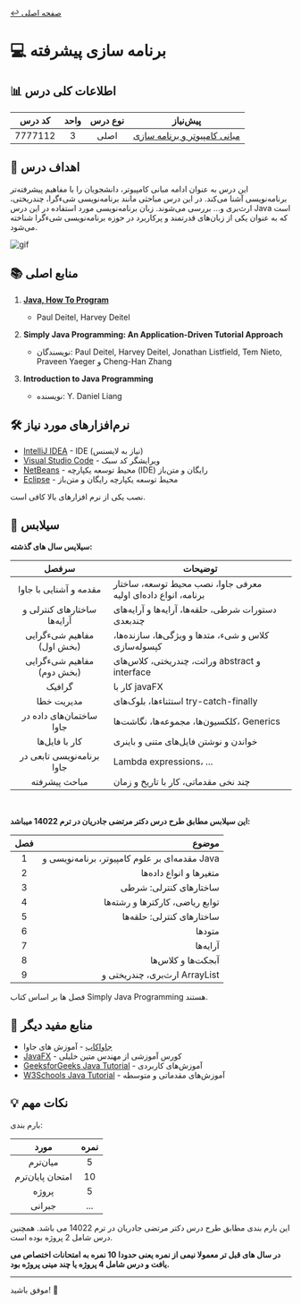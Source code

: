[↩️ صفحه اصلی](/README.md)
# 💻 برنامه سازی پیشرفته

## 📊 اطلاعات کلی درس
<div align="center">

| کد درس | واحد | نوع درس | پیش‌نیاز |
|:------:|:----:|:-------:|:--------:|
| 7777112 |  3   |  اصلی   |    [مبانی کامپیوتر و برنامه سازی](/نیمسال%201//مبانی%20کامپیوتر%20و%20برنامه%20سازی/README.md)     |


</div>

## 🎯 اهداف درس
این درس به عنوان ادامه‌ مبانی کامپیوتر، دانشجویان را با مفاهیم پیشرفته‌تر برنامه‌نویسی آشنا می‌کند. در این درس مباحثی مانند برنامه‌نویسی شیءگرا، چندریختی، ارث‌بری و... بررسی می‌شوند. زبان برنامه‌نویسی مورد استفاده در این درس Java است که به عنوان یکی از زبان‌های قدرتمند و پرکاربرد در حوزه برنامه‌نویسی شیءگرا شناخته می‌شود.

![gif](تصاویر/giphy.gif)

## 📚 منابع اصلی 

1. **[Java, How To Program](https://raw.githubusercontent.com/GoodVibes833/Java_basic/master/(How%20to%20Program)%20Paul%20Deitel,%20Harvey%20Deitel-Java%20How%20to%20Program,%20Early%20Objects-Pearson%20Education%20(2015)%20copy.pdf)**
    - Paul Deitel, Harvey Deitel

2. **Simply Java Programming: An Application-Driven Tutorial Approach**
   - نویسندگان: Paul Deitel, Harvey Deitel, Jonathan Listfield, Tem Nieto, Praveen Yaeger و Cheng-Han Zhang
   <!-- - [لینک دانلود کتاب]() -->

3. **Introduction to Java Programming**
   - نویسنده: Y. Daniel Liang
   <!-- - [لینک دانلود کتاب]() -->

## 🛠️ نرم‌افزارهای مورد نیاز
- [IntelliJ IDEA](https://www.jetbrains.com/idea/) - IDE (نیاز به لایسنس)
- [Visual Studio Code](https://code.visualstudio.com/) - ویرایشگر کد سبک  
- [NetBeans](https://netbeans.apache.org/) - محیط توسعه یکپارچه (IDE) رایگان و متن‌باز
- [Eclipse](https://www.eclipse.org/) - محیط توسعه یکپارچه رایگان و متن‌باز

نصب یکی از نرم افزارهای بالا کافی است.

## 📅 سیلابس

**سیلایس سال های گذشته:**

<div align="center">

| سرفصل | توضیحات |
|:-----:|---------|
| مقدمه و آشنایی با جاوا | معرفی جاوا، نصب محیط توسعه، ساختار برنامه، انواع داده‌ای اولیه |
| ساختارهای کنترلی و آرایه‌ها | دستورات شرطی، حلقه‌ها، آرایه‌ها و آرایه‌های چندبعدی |
| مفاهیم شیء‌گرایی (بخش اول) | کلاس و شیء، متدها و ویژگی‌ها، سازنده‌ها، کپسوله‌سازی |
| مفاهیم شیء‌گرایی (بخش دوم) | وراثت، چندریختی، کلاس‌های abstract و interface |
|گرافیک | کار با javaFX|
| مدیریت خطا | استثناءها، بلوک‌های try-catch-finally |
| ساختمان‌های داده در جاوا | کلکسیون‌ها، مجموعه‌ها، نگاشت‌ها، Generics |
| کار با فایل‌ها | خواندن و نوشتن فایل‌های متنی و باینری |
| برنامه‌نویسی تابعی در جاوا | Lambda expressions، ...|
| مباحث پیشرفته | چند نخی مقدماتی، کار با تاریخ و زمان |

</div>

<br>

**این سیلابس مطابق طرح درس دکتر مرتضی جادریان در ترم 14022 میباشد:**

<div align="center">

| فصل | موضوع |
|:----:|-------:|
|  1   | مقدمه‌ای بر علوم کامپیوتر، برنامه‌نویسی و Java |
|  2   | متغیرها و انواع داده‌ها |
|  3   | ساختارهای کنترلی: شرطی |
|  4   | توابع ریاضی، کارکترها و رشته‌ها |
|  5   | ساختارهای کنترلی: حلقه‌ها  |
|  6   | متودها |
|  7   | آرایه‌ها |
|  8   | آبجکت‌ها و کلاس‌ها |
|  9   | ارث‌بری، چندریختی و ArrayList |

</div>

فصل ها بر اساس کتاب 
Simply Java Programming
هستند.


## 🔗 منابع مفید دیگر

- [جاواکاپ](https://javacup.ir/javacup-training-videos/) - آموزش های جاوا
- [JavaFX](https://toplearn.com/courses/windows/%D8%A2%D9%85%D9%88%D8%B2%D8%B4-%D9%BE%D8%B1%D9%88%DA%98%D9%87-%D9%85%D8%AD%D9%88%D8%B1-JavaFX) - کورس آموزشی از مهندس متین خلیلی
- [GeeksforGeeks Java Tutorial](https://www.geeksforgeeks.org/java-tutorial) - آموزش‌های کاربردی
- [W3Schools Java Tutorial](https://www.w3schools.com/java) - آموزش‌های مقدماتی و متوسطه

## 💡 نکات مهم
بارم بندی:
<div align="center">

| مورد | نمره |
|:----:|:----:|
| میان‌ترم | 5 |
| امتحان پایان‌ترم | 10 |
| پروژه‌ | 5 |
| جبرانی | ... |
</div>

این بارم بندی مطابق طرح درس دکتر مرتضی جادریان در ترم 14022 می باشد.
همچنین درس شامل 2 پروژه بوده است.

**در سال های قبل تر معمولا نیمی از نمره یعنی حدودا 10 نمره به امتحانات اختصاص می یافت و درس شامل 4 پروژه یا چند مینی پروژه بود.**
<!-- ## 🎨 گالری پروژه‌های دانشجویی
*در این بخش، تصاویر یا لینک‌هایی از پروژه‌های برتر دانشجویان سال‌های قبل قرار خواهد گرفت.*
 -->

---
موفق باشید! 🚀
